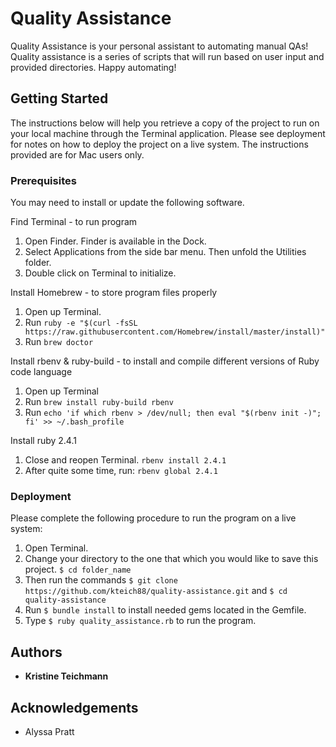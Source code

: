 # Quality Assistance

Quality Assistance is your personal assistant to automating manual QAs! Quality assistance is a series of scripts that will run based on user input and provided directories. Happy automating!

## Getting Started

The instructions below will help you retrieve a copy of the project to run on your local machine through the Terminal application. Please see deployment for notes on how to deploy the project on a live system.  The instructions provided are for Mac users only.

### Prerequisites

You may need to install or update the following software.

Find Terminal - to run program
  1. Open Finder. Finder is available in the Dock.
  2. Select Applications from the side bar menu.  Then unfold the Utilities folder.
  3. Double click on Terminal to initialize.

Install Homebrew - to store program files properly
  1. Open up Terminal.
  2. Run `ruby -e "$(curl -fsSL https://raw.githubusercontent.com/Homebrew/install/master/install)"`
  3. Run `brew doctor`

Install rbenv & ruby-build - to install and compile different versions of Ruby code language
  1. Open up Terminal
  2. Run `brew install ruby-build rbenv`
  3. Run `echo 'if which rbenv > /dev/null; then eval "$(rbenv init -)"; fi' >> ~/.bash_profile`

Install ruby 2.4.1
  1. Close and reopen Terminal. `rbenv install 2.4.1`
  2. After quite some time, run: `rbenv global 2.4.1`

### Deployment

Please complete the following procedure to run the program on a live system:
  1. Open Terminal.
  2. Change your directory to the one that which you would like to save this project. `$ cd folder_name`
  3. Then run the commands `$ git clone https://github.com/kteich88/quality-assistance.git` and `$ cd quality-assistance`
  4. Run `$ bundle install` to install needed gems located in the Gemfile.
  5. Type `$ ruby quality_assistance.rb` to run the program.

## Authors

* **Kristine Teichmann**

## Acknowledgements

* Alyssa Pratt
